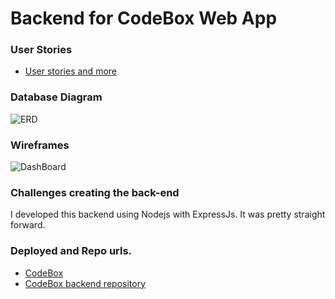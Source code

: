 # Backend for CodeBox Web App

### User Stories

- [User stories and more](https://trello.com/b/XACkCJGj/codebox)

### Database Diagram 
![ERD]()

### Wireframes

![DashBoard](https://s22.postimg.cc/y5zt8im3l/Dash_Board.png)


### Challenges creating the back-end

I developed this backend using Nodejs with ExpressJs. It was pretty straight forward.

### Deployed and Repo urls.

- [CodeBox](https://codebox31.firebaseapp.com/)
- [CodeBox backend repository]()
